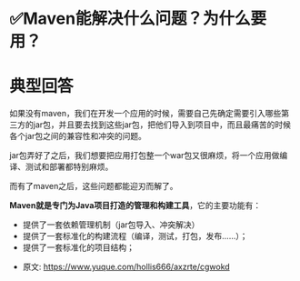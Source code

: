 # ✅Maven能解决什么问题？为什么要用？
<!--page header-->


<a name="l9ZoG"></a>
# 典型回答

如果没有maven，我们在开发一个应用的时候，需要自己先确定需要引入哪些第三方的jar包，并且要去找到这些jar包，把他们导入到项目中，而且最痛苦的时候各个jar包之间的兼容性和冲突的问题。

jar包弄好了之后，我们想要把应用打包整一个war包又很麻烦，将一个应用做编译、测试和部署都特别麻烦。

而有了maven之后，这些问题都能迎刃而解了。

**Maven就是专门为Java项目打造的管理和构建工具**，它的主要功能有：

- 提供了一套依赖管理机制（jar包导入、冲突解决）
- 提供了一套标准化的构建流程（编译，测试，打包，发布……）；
- 提供了一套标准化的项目结构；




<!--page footer-->
- 原文: <https://www.yuque.com/hollis666/axzrte/cgwokd>
